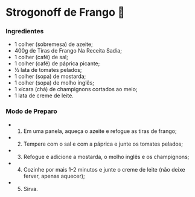# Strogonoff de Frango :chicken:

### Ingredientes

 - 1 colher (sobremesa) de azeite;
 - 400g de Tiras de Frango Na Receita Sadia;
 - 1 colher (café) de sal;
 - 1 colher (café) de páprica picante;
 - ½ lata de tomates pelados;
 - 1 colher (sopa) de mostarda;
 - 1 colher (sopa) de molho inglês;
 - 1 xícara (chá) de champignons cortados ao meio;
 - 1 lata de creme de leite.

### Modo de Preparo

 - 1. Em uma panela, aqueça o azeite e refogue as tiras de frango;

 - 2. Tempere com o sal e com a páprica e junte os tomates pelados;

 - 3. Refogue e adicione a mostarda, o molho inglês e os champignons;

 - 4. Cozinhe por mais 1-2 minutos e junte o creme de leite (não deixe ferver, apenas aquecer);

 - 5. Sirva.
